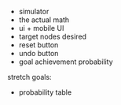 - simulator
- the actual math
- ui + mobile UI
- target nodes desired
- reset button
- undo button
- goal achievement probability

stretch goals:
- probability table